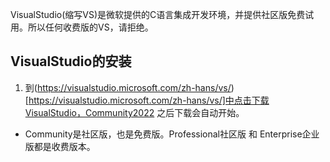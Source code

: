 VisualStudio(缩写VS)是微软提供的C语言集成开发环境，并提供社区版免费试用。所以任何收费版的VS，请拒绝。

## VisualStudio的安装
1. 到(https://visualstudio.microsoft.com/zh-hans/vs/)[https://visualstudio.microsoft.com/zh-hans/vs/]中点击下载VisualStudio，Community2022 之后下载会自动开始。
- Community是社区版，也是免费版。Professional社区版 和 Enterprise企业版都是收费版本。